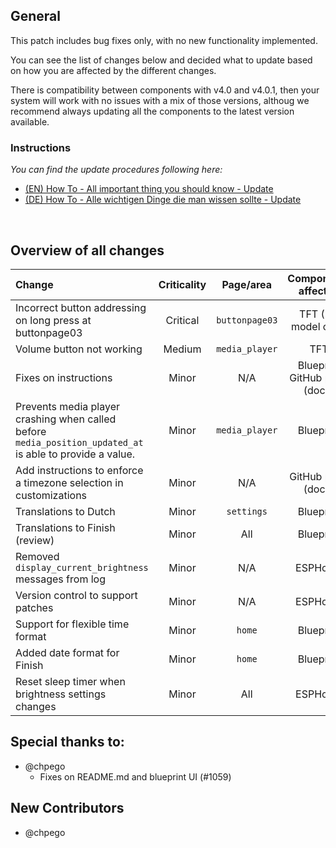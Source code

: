 ## General
This patch includes bug fixes only, with no new functionality implemented.

You can see the list of changes below and decided what to update based on how you are affected by the different changes.

There is compatibility between components with v4.0 and v4.0.1, then your system will work with no issues with a mix of those versions, althoug we recommend always updating all the components to the latest version available.

### Instructions
 _You can find the update procedures following here:_
- [(EN) How To - All important thing you should know - Update](https://github.com/Blackymas/NSPanel_HA_Blueprint/wiki/(EN)-HowTo---All-important-thing-you-should-know#2-update-blueprint)
- [(DE) How To - Alle wichtigen Dinge die man wissen sollte - Update](https://github.com/Blackymas/NSPanel_HA_Blueprint/wiki/(DE)-HowTo---Alle-wichtigen-Dinge-die-man-wissen-sollte#2-update-blueprint)


&nbsp;
## Overview of all changes

| Change | Criticality | Page/area | Components affected |
| :-- | :--: | :--: | :--: |
| Incorrect button addressing on long press at buttonpage03 | Critical | `buttonpage03` | TFT (US model only) |
| Volume button not working | Medium | `media_player` | TFT |
| Fixes on instructions | Minor | N/A | Blueprint<br>GitHub page (docs) |
| Prevents media player crashing when called before `media_position_updated_at` is able to provide a value. | Minor | `media_player` | Blueprint |
| Add instructions to enforce a timezone selection in customizations | Minor | N/A | GitHub page (docs) |
| Translations to Dutch | Minor | `settings` | Blueprint |
| Translations to Finish (review) | Minor | All | Blueprint |
| Removed `display_current_brightness` messages from log | Minor | N/A | ESPHome |
| Version control to support patches | Minor | N/A | ESPHome |
| Support for flexible time format | Minor | `home` | Blueprint |
| Added date format for Finish | Minor | `home` | Blueprint |
| Reset sleep timer when brightness settings changes | Minor | All | ESPHome |

## Special thanks to:
* @chpego
  - Fixes on README.md and blueprint UI (#1059)

## New Contributors
* @chpego
